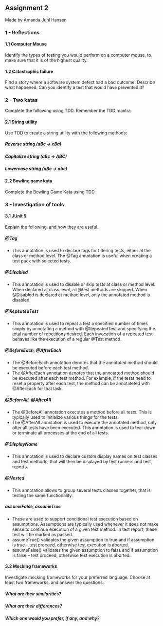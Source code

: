 ## Assignment 2

Made by Amanda Juhl Hansen

### 1 - Reflections

#### 1.1 Computer Mouse

Identify the types of testing you would perform on a computer mouse, to
make sure that it is of the highest quality.

#### 1.2 Catastrophic failure

Find a story where a software system defect had a bad outcome. Describe
what happened. Can you identify a test that would have prevented it?

### 2 - Two katas

Complete the following using TDD. Remember the TDD mantra

#### 2.1 String utility

Use TDD to create a string utility with the following methods:

##### Reverse string (aBc -> cBa)
##### Capitalize string (aBc -> ABC)
##### Lowercase string (aBc -> abc)

#### 2.2 Bowling game kata

Complete the Bowling Game Kata using TDD.

### 3 - Investigation of tools

#### 3.1 JUnit 5

Explain the following, and how they are useful.

##### @Tag

- This annotation is used to declare tags for filtering tests, either at the class or method level. The @Tag annotation is useful when creating a test pack with selected tests.

##### @Disabled

- This annotation is used to disable or skip tests at class or method level. When declared at class level, all @test methods are skipped. When @Disabled is declared at method level, only the annotated method is disabled.

##### @RepeatedTest

- This annotation is used to repeat a test a specified number of times simply by annotating a method with @RepeatedTest and specifying the total number of repetitions desired. Each invocation of a repeated test behaves like the execution of a regular @Test method.

##### @BeforeEach, @AfterEach

- The @BeforeEach annotation denotes that the annotated method should be executed before each test method.
- The @AfterEach annotation denotes that the annotated method should be executed after each test method. For example, if the tests need to reset a property after each test, the method can be annotateted with @AfterEach for that task. 

##### @BeforeAll, @AfterAll

- The @BeforeAll annotation executes a method before all tests. This is typically used to initialize various things for the tests.
- The @AfterAll annotation is used to execute the annotated method, only after all tests have been executed. This annotation is used to tear down or terminate all processes at the end of all tests.

##### @DisplayName

- This annotation is used to declare custom display names on test classes and test methods, that will then be displayed by test runners and test reports.

##### @Nested

- This annotation allows to group  several tests classes together, that is testing the same functionality. 

##### assumeFalse, assumeTrue

- These are used to support conditional test execution based on assumptions. Assumptions are typically used whenever it does not make sense to continue execution of a given test method. In test report, these test will be marked as passed.
- assumeTrue() validates the given assumption to true and if assumption is true – test proceed, otherwise test execution is aborted.
- assumeFalse() validates the given assumption to false and if assumption is false – test proceed, otherwise test execution is aborted. 

#### 3.2 Mocking frameworks

Investigate mocking frameworks for your preferred language. Choose at least
two frameworks, and answer the questions.

##### What are their similarities?
##### What are their differences?
##### Which one would you prefer, if any, and why?
 
